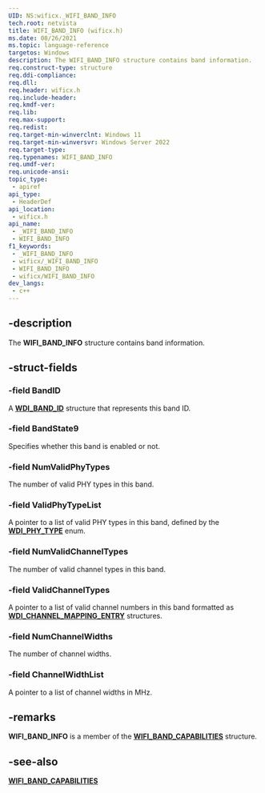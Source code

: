 ```yaml
---
UID: NS:wificx._WIFI_BAND_INFO
tech.root: netvista
title: WIFI_BAND_INFO (wificx.h)
ms.date: 08/26/2021
ms.topic: language-reference
targetos: Windows
description: The WIFI_BAND_INFO structure contains band information. 
req.construct-type: structure
req.ddi-compliance: 
req.dll: 
req.header: wificx.h
req.include-header: 
req.kmdf-ver: 
req.lib: 
req.max-support: 
req.redist: 
req.target-min-winverclnt: Windows 11 
req.target-min-winversvr: Windows Server 2022
req.target-type: 
req.typenames: WIFI_BAND_INFO
req.umdf-ver: 
req.unicode-ansi: 
topic_type:
 - apiref
api_type:
 - HeaderDef
api_location:
 - wificx.h
api_name:
 - _WIFI_BAND_INFO
 - WIFI_BAND_INFO
f1_keywords:
 - _WIFI_BAND_INFO
 - wificx/_WIFI_BAND_INFO
 - WIFI_BAND_INFO
 - wificx/WIFI_BAND_INFO
dev_langs:
 - c++
---
```


## -description

The **WIFI_BAND_INFO** structure contains band information. 

## -struct-fields

### -field BandID

A [**WDI_BAND_ID**](../dot11wificxtypes/ne-dot11wificxtypes-wdi_band_id.md) structure that represents this band ID.

### -field BandState9

Specifies whether this band is enabled or not.

### -field NumValidPhyTypes

The number of valid PHY types in this band.

### -field ValidPhyTypeList

A pointer to a list of valid PHY types in this band, defined by the [**WDI_PHY_TYPE**](../dot11wificxtypes/ne-dot11wificxtypes-wdi_phy_type.md) enum.

### -field NumValidChannelTypes

The number of valid channel types in this band.

### -field ValidChannelTypes

A pointer to a list of valid channel numbers in this band formatted as [**WDI_CHANNEL_MAPPING_ENTRY**](../dot11wificxtypes/ns-dot11wificxtypes-wdi_channel_mapping_entry.md) structures.

### -field NumChannelWidths

The number of channel widths.

### -field ChannelWidthList

A pointer to a list of channel widths in MHz.

## -remarks

**WIFI_BAND_INFO** is a member of the [**WIFI_BAND_CAPABILITIES**](ns-wificx-wifi_band_capabilities.md) structure.

## -see-also

[**WIFI_BAND_CAPABILITIES**](ns-wificx-wifi_band_capabilities.md)